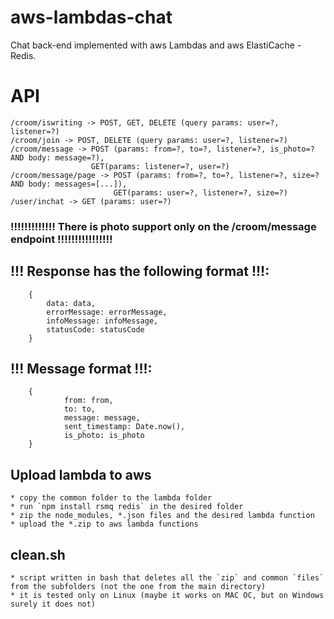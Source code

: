 # aws-lambdas-chat

Chat back-end implemented with aws Lambdas and aws ElastiCache - Redis.

# API
    /croom/iswriting -> POST, GET, DELETE (query params: user=?, listener=?)
    /croom/join -> POST, DELETE (query params: user=?, listener=?)
    /croom/message -> POST (params: from=?, to=?, listener=?, is_photo=? AND body: message=?), 
                      GET(params: listener=?, user=?)
    /croom/message/page -> POST (params: from=?, to=?, listener=?, size=? AND body: messages=[...]),
                           GET(params: user=?, listener=?, size=?)
    /user/inchat -> GET (params: user=?)

### !!!!!!!!!!!!! There is photo support only on the /croom/message endpoint !!!!!!!!!!!!!!!!

## !!! Response has the following format !!!: 
```
    {
        data: data,
        errorMessage: errorMessage,
        infoMessage: infoMessage,
        statusCode: statusCode
    }
```

## !!! Message format !!!:
```
    {
			from: from,
			to: to,
			message: message,
			sent_timestamp: Date.now(),
			is_photo: is_photo
    }
```

## Upload lambda to aws
    * copy the common folder to the lambda folder
    * run `npm install rsmq redis` in the desired folder
    * zip the node_modules, *.json files and the desired lambda function 
    * upload the *.zip to aws lambda functions

## clean.sh
    * script written in bash that deletes all the `zip` and common `files` from the subfolders (not the one from the main directory)
    * it is tested only on Linux (maybe it works on MAC OC, but on Windows surely it does not)